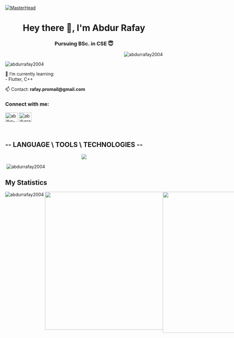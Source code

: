 [![MasterHead](https://firebasestorage.googleapis.com/v0/b/flexi-coding.appspot.com/o/dempgi7-520f8d5f-63d4-4453-8822-dbc149ae27f8.gif?alt=media&token=91c0c7b2-93c3-4029-b011-1a8703c5730d)](https://rishavchanda.io)
<h1 align="center">Hey there 👋, I'm Abdur Rafay</h1>
<h3 align="center">Pursuing BSc. in CSE 😇</h3>

<p><img align="right" src="https://github-readme-stats.vercel.app/api/top-langs?username=abdurrafay2004&show_icons=true&locale=en&layout=compact&theme=dracula&hide_border=true" alt="abdurrafay2004" /></p>

<div align="center">
  <div style="max-width: 800px; text-align: left; margin: 0 auto;">

<br>

<p align="left"> <img src="https://komarev.com/ghpvc/?username=abdurrafay2004&label=Profile%20views&color=0e75b6&style=flat" alt="abdurrafay2004" /> </p>

<p text-align="left">
 🌱 I’m currently learning: 
  <br>- Flutter, C++
</p>

<p style="text-align: left;">
  <!--💬 Ask me about [Your Expertise or Interests]<br> -->
  📫 Contact: <b>rafay.promail@gmail.com</b>
</p>

<h3 align="left">Connect with me:</h3>
<p align="left">
<a href="https://linkedin.com/in/abdur-rafay2004" target="blank"><img align="center" src="https://raw.githubusercontent.com/rahuldkjain/github-profile-readme-generator/master/src/images/icons/Social/linked-in-alt.svg" alt="abdur-rafay2004" height="30" width="40" /></a>
<a href="https://fb.com/abdurrafay2004" target="blank"><img align="center" src="https://raw.githubusercontent.com/rahuldkjain/github-profile-readme-generator/master/src/images/icons/Social/facebook.svg" alt="abdurrafay2004" height="30" width="40" /></a>
</p>


<div align="center">
  <div style="max-width: 800px; text-align: left; margin: 0 auto;">

<br>


## -- LANGUAGE \ TOOLS \ TECHNOLOGIES --
<p align="center">
  <a href="[none](https://github.com/AbdurRafay2004/NePz/tree/main?tab=readme-ov-file#---language--tools--technologies---)">
    <img src="https://skillicons.dev/icons?i=vscode,github,git,androidstudio,c,cpp,dart,flutter,ai,discord,ps,pr,unreal&perline=9" />
  </a>
</p>


<p>&nbsp;<img align="center" src="https://github-readme-stats.vercel.app/api?username=abdurrafay2004&show_icons=true&locale=en&theme=dracula&hide_border=true" alt="abdurrafay2004" /></p>

## My Statistics
<p><img align="left" src="https://github-readme-stats.vercel.app/api/top-langs?username=abdurrafay2004&show_icons=true&locale=en&theme=dracula&hide_border=true" alt="abdurrafay2004" /></p>

<div style="display: flex; justify-content: space-between;">
  <img src="https://github-readme-stats.vercel.app/api?username=abdurrafay2004&show_icons=true&theme=dracula&hide_border=true" width="440" height="auto" />
  <img src="https://github-readme-streak-stats.herokuapp.com/?user=abdurrafay2004&theme=dracula&hide_border=true" width="450" height="auto" />
</div>



